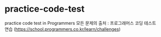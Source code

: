 # practice-code-test
practice code test in Programmers
모든 문제의 출처 : 프로그래머스 코딩 테스트 연습 (https://school.programmers.co.kr/learn/challenges)
